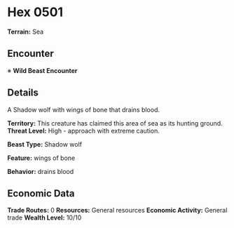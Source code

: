 # Hex 0501

**Terrain:** Sea

## Encounter
※ **Wild Beast Encounter**

## Details
A Shadow wolf with wings of bone that drains blood.

**Territory:** This creature has claimed this area of sea as its hunting ground.
**Threat Level:** High - approach with extreme caution.

**Beast Type:** Shadow wolf

**Feature:** wings of bone

**Behavior:** drains blood

## Economic Data
**Trade Routes:** 0
**Resources:** General resources
**Economic Activity:** General trade
**Wealth Level:** 10/10
